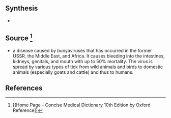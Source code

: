 ## Synthesis
- 
## Source [^1]
- a disease caused by bunyaviruses that has occurred in the former USSR, the Middle East, and Africa. It causes bleeding into the intestines, kidneys, genitals, and mouth with up to $50 \%$ mortality. The virus is spread by various types of tick from wild animals and birds to domestic animals (especially goats and cattle) and thus to humans.
## References

[^1]: [[Home Page - Concise Medical Dictionary 10th Edition by Oxford Reference]]